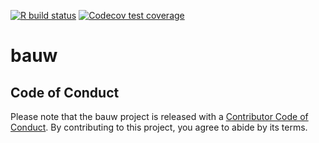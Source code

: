 
<!-- README.md is generated from README.Rmd. Please edit that file -->

 <!-- badges: start -->
  [![R build status](https://github.com/poissonconsulting/bauw/workflows/R-CMD-check/badge.svg)](https://github.com/poissonconsulting/bauw/actions)
  [![Codecov test coverage](https://codecov.io/gh/poissonconsulting/bauw/branch/master/graph/badge.svg)](https://codecov.io/gh/poissonconsulting/bauw?branch=master)
  <!-- badges: end -->


bauw
====

## Code of Conduct

Please note that the bauw project is released with a [Contributor Code of Conduct](https://contributor-covenant.org/version/2/0/CODE_OF_CONDUCT.html). By contributing to this project, you agree to abide by its terms.

